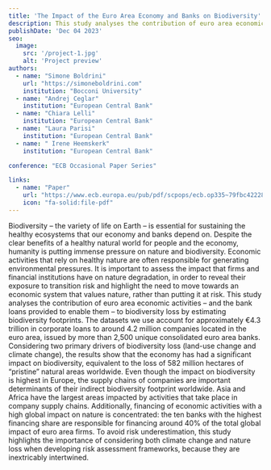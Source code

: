 ```yaml
---
title: 'The Impact of the Euro Area Economy and Banks on Biodiversity'
description: This study analyses the contribution of euro area economic activities – and the bank loans provided to enable them – to biodiversity loss by estimating biodiversity footprints
publishDate: 'Dec 04 2023'
seo:
  image:
    src: '/project-1.jpg'
    alt: 'Project preview'
authors:
  - name: "Simone Boldrini"
    url: "https://simoneboldrini.com"
    institution: "Bocconi University"
  - name: "Andrej Ceglar"
    institution: "European Central Bank"
  - name: "Chiara Lelli"
    institution: "European Central Bank"
  - name: "Laura Parisi"
    institution: "European Central Bank"
  - name: " Irene Heemskerk"
    institution: "European Central Bank"      

conference: "ECB Occasional Paper Series"

links:
  - name: "Paper"
    url: "https://www.ecb.europa.eu/pub/pdf/scpops/ecb.op335~79fbc42228.it.pdf?e0811f3c6688da05df37d40aa78a84b9"
    icon: "fa-solid:file-pdf"
---
```


Biodiversity – the variety of life on Earth – is essential for sustaining the healthy
ecosystems that our economy and banks depend on. Despite the clear benefits of a
healthy natural world for people and the economy, humanity is putting immense
pressure on nature and biodiversity. Economic activities that rely on healthy nature
are often responsible for generating environmental pressures. It is important to
assess the impact that firms and financial institutions have on nature degradation, in
order to reveal their exposure to transition risk and highlight the need to move
towards an economic system that values nature, rather than putting it at risk. This
study analyses the contribution of euro area economic activities – and the bank
loans provided to enable them – to biodiversity loss by estimating biodiversity
footprints. The datasets we use account for approximately €4.3 trillion in corporate
loans to around 4.2 million companies located in the euro area, issued by more than
2,500 unique consolidated euro area banks. Considering two primary drivers of
biodiversity loss (land-use change and climate change), the results show that the
economy has had a significant impact on biodiversity, equivalent to the loss of 582
million hectares of “pristine” natural areas worldwide. Even though the impact on
biodiversity is highest in Europe, the supply chains of companies are important
determinants of their indirect biodiversity footprint worldwide. Asia and Africa have
the largest areas impacted by activities that take place in company supply chains.
Additionally, financing of economic activities with a high global impact on nature is
concentrated: the ten banks with the highest financing share are responsible for
financing around 40% of the total global impact of euro area firms. To avoid risk
underestimation, this study highlights the importance of considering both climate
change and nature loss when developing risk assessment frameworks, because they
are inextricably intertwined.


